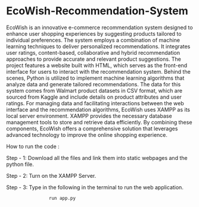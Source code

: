 
# EcoWish-Recommendation-System

EcoWish is an innovative e-commerce recommendation system designed to enhance user shopping experiences by suggesting products tailored to individual preferences. The system employs a combination of machine learning techniques to deliver personalized recommendations. It integrates user ratings, content-based, collaborative and hybrid recommendation approaches to provide accurate and relevant product suggestions.
The project features a website built with HTML, which serves as the front-end interface for users to interact with the recommendation system. Behind the scenes, Python is utilized to implement machine learning algorithms that analyze data and generate tailored recommendations. The data for this system comes from Walmart product datasets in CSV format, which are sourced from Kaggle and include details on product attributes and user ratings.
For managing data and facilitating interactions between the web interface and the recommendation algorithms, EcoWish uses XAMPP as its local server environment. XAMPP provides the necessary database management tools to store and retrieve data efficiently. By combining these components, EcoWish offers a comprehensive solution that leverages advanced technology to improve the online shopping experience.

How to run the code :

Step - 1: Download all the files and link them into static webpages and the python file.

Step - 2: Turn on the XAMPP Server.

Step - 3: Type in the following in the terminal to run the web application.

                    run app.py
                    

